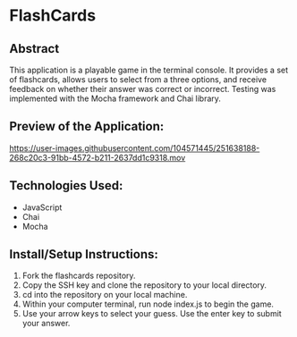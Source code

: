# FlashCards 

## Abstract

This application is a playable game in the terminal console. It provides a set of flashcards, allows users to select from a three options, and receive feedback on whether their answer was correct or incorrect. Testing was implemented with the Mocha framework and Chai library. 

## Preview of the Application: 

https://user-images.githubusercontent.com/104571445/251638188-268c20c3-91bb-4572-b211-2637dd1c9318.mov


## Technologies Used:
- JavaScript
- Chai
- Mocha 

## Install/Setup Instructions:

1. Fork the flashcards repository. 
2. Copy the SSH key and clone the repository to your local directory. 
3. cd into the repository on your local machine.
4. Within your computer terminal, run node index.js to begin the game. 
5. Use your arrow keys to select your guess. Use the enter key to submit your answer. 

